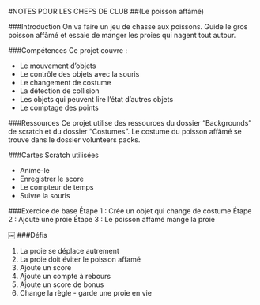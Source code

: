 #NOTES POUR LES CHEFS DE CLUB
##(Le poisson affâmé)

###Introduction
On va faire un jeu de chasse aux poissons. Guide le gros poisson affâmé et essaie de manger les proies qui nagent tout autour. 

###Compétences
Ce projet couvre : 
* Le mouvement d’objets
* Le contrôle des objets avec la souris 
* Le changement de costume
* La détection de collision
* Les objets qui peuvent lire l’état d’autres objets 
* Le comptage des points

###Ressources
Ce projet utilise des ressources du dossier “Backgrounds” de scratch et du dossier “Costumes”. Le costume du poisson affâmé se trouve dans le dossier volunteers packs. 

###Cartes Scratch utilisées
* Anime-le
* Enregistrer le score
* Le compteur de temps
* Suivre la souris

###Exercice de base
Étape 1 : Crée un objet qui change de costume
Étape 2 : Ajoute une proie
Étape 3 : Le poisson affamé mange la proie

￼
###Défis
1. La proie se déplace autrement
2. La proie doit éviter le poisson affamé 
3. Ajoute un score
4. Ajoute un compte à rebours
5. Ajoute un score de bonus
6. Change la règle - garde une proie en vie
